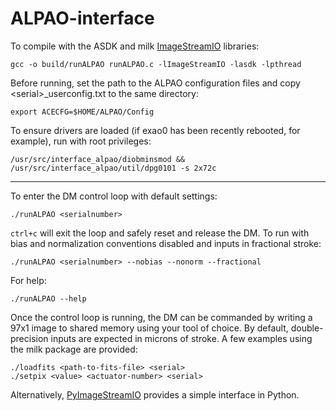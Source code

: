 # ALPAO-interface

To compile with the ASDK and milk [ImageStreamIO](https://github.com/milk-org/ImageStreamIO) libraries:
	
	gcc -o build/runALPAO runALPAO.c -lImageStreamIO -lasdk -lpthread
	
Before running, set the path to the ALPAO configuration files and copy \<serial\>_userconfig.txt to the same directory:
	
	export ACECFG=$HOME/ALPAO/Config
	
To ensure drivers are loaded (if exao0 has been recently rebooted, for example), run with root privileges:

	/usr/src/interface_alpao/diobminsmod && /usr/src/interface_alpao/util/dpg0101 -s 2x72c

------------------------

To enter the DM control loop with default settings:

	./runALPAO <serialnumber>

`ctrl+c` will exit the loop and safely reset and release the DM. To run with bias and normalization conventions disabled and inputs in fractional stroke:

	./runALPAO <serialnumber> --nobias --nonorm --fractional

For help:

	./runALPAO --help

Once the control loop is running, the DM can be commanded by writing a 97x1 image to shared memory using your tool of choice. By default, double-precision inputs are expected in microns of stroke. A few examples using the milk package are provided:

	./loadfits <path-to-fits-file> <serial>
	./setpix <value> <actuator-number> <serial>
	
Alternatively, [PyImageStreamIO](https://github.com/milk-org/pyImageStreamIO) provides a simple interface in Python.
